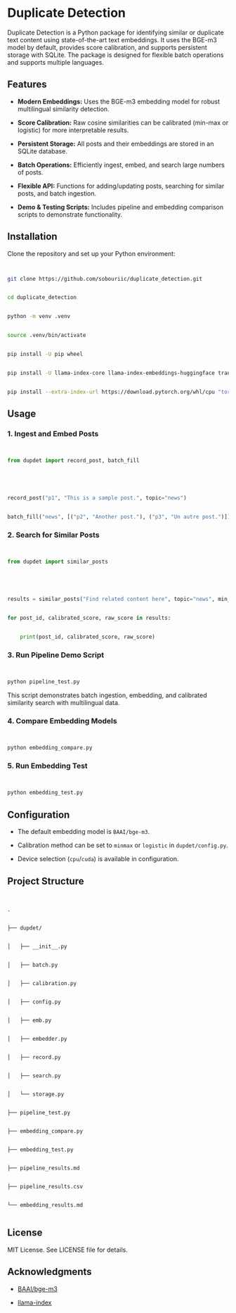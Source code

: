 # Duplicate Detection






Duplicate Detection is a Python package for identifying similar or duplicate text content using state-of-the-art text embeddings. It uses the BGE-m3 model by default, provides score calibration, and supports persistent storage with SQLite. The package is designed for flexible batch operations and supports multiple languages.





## Features





- **Modern Embeddings:** Uses the BGE-m3 embedding model for robust multilingual similarity detection.


- **Score Calibration:** Raw cosine similarities can be calibrated (min-max or logistic) for more interpretable results.


- **Persistent Storage:** All posts and their embeddings are stored in an SQLite database.


- **Batch Operations:** Efficiently ingest, embed, and search large numbers of posts.


- **Flexible API:** Functions for adding/updating posts, searching for similar posts, and batch ingestion.


- **Demo & Testing Scripts:** Includes pipeline and embedding comparison scripts to demonstrate functionality.





## Installation





Clone the repository and set up your Python environment:


```bash


git clone https://github.com/sobouriic/duplicate_detection.git


cd duplicate_detection


python -m venv .venv


source .venv/bin/activate


pip install -U pip wheel


pip install -U llama-index-core llama-index-embeddings-huggingface transformers numpy


pip install --extra-index-url https://download.pytorch.org/whl/cpu "torch==2.1.2"


```





## Usage





### 1. Ingest and Embed Posts


```python


from dupdet import record_post, batch_fill





record_post("p1", "This is a sample post.", topic="news")


batch_fill("news", [("p2", "Another post."), ("p3", "Un autre post.")])


```





### 2. Search for Similar Posts


```python


from dupdet import similar_posts





results = similar_posts("Find related content here", topic="news", min_score=0.80, top_k=5)


for post_id, calibrated_score, raw_score in results:


    print(post_id, calibrated_score, raw_score)


```





### 3. Run Pipeline Demo Script


```bash


python pipeline_test.py


```


This script demonstrates batch ingestion, embedding, and calibrated similarity search with multilingual data.





### 4. Compare Embedding Models


```bash


python embedding_compare.py


```





### 5. Run Embedding Test


```bash


python embedding_test.py


```





## Configuration





- The default embedding model is `BAAI/bge-m3`.


- Calibration method can be set to `minmax` or `logistic` in `dupdet/config.py`.


- Device selection (`cpu`/`cuda`) is available in configuration.





## Project Structure





```


.


├── dupdet/


│   ├── __init__.py


│   ├── batch.py


│   ├── calibration.py


│   ├── config.py


│   ├── emb.py


│   ├── embedder.py


│   ├── record.py


│   ├── search.py


│   └── storage.py


├── pipeline_test.py


├── embedding_compare.py


├── embedding_test.py


├── pipeline_results.md


├── pipeline_results.csv


└── embedding_results.md


```





## License





MIT License. See LICENSE file for details.





## Acknowledgments





- [BAAI/bge-m3](https://huggingface.co/BAAI/bge-m3)


- [llama-index](https://github.com/run-llama/llama_index)
